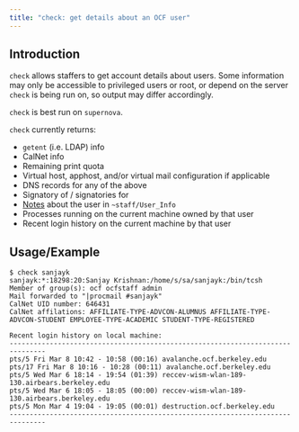 ```yaml
---
title: "check: get details about an OCF user"
---
```


## Introduction

`check` allows staffers to get account details about users. Some information
may only be accessible to privileged users or root, or depend on the server
`check` is being run on, so output may differ accordingly.

`check` is best run on `supernova`.

`check` currently returns:

- `getent` (i.e. LDAP) info
- CalNet info
- Remaining print quota
- Virtual host, apphost, and/or virtual mail configuration if applicable
- DNS records for any of the above
- Signatory of / signatories for
- [Notes](/docs/staff/scripts/note) about the user in `~staff/User_Info`
- Processes running on the current machine owned by that user
- Recent login history on the current machine by that user

## Usage/Example

    $ check sanjayk
    sanjayk:*:18298:20:Sanjay Krishnan:/home/s/sa/sanjayk:/bin/tcsh
    Member of group(s): ocf ocfstaff admin
    Mail forwarded to "|procmail #sanjayk"
    CalNet UID number: 646431
    CalNet affilations: AFFILIATE-TYPE-ADVCON-ALUMNUS AFFILIATE-TYPE-ADVCON-STUDENT EMPLOYEE-TYPE-ACADEMIC STUDENT-TYPE-REGISTERED

    Recent login history on local machine:
    -------------------------------------------------------------------------------
    pts/5 Fri Mar 8 10:42 - 10:58 (00:16) avalanche.ocf.berkeley.edu
    pts/17 Fri Mar 8 10:16 - 10:28 (00:11) avalanche.ocf.berkeley.edu
    pts/5 Wed Mar 6 18:14 - 19:54 (01:39) reccev-wism-wlan-189-130.airbears.berkeley.edu
    pts/5 Wed Mar 6 18:05 - 18:05 (00:00) reccev-wism-wlan-189-130.airbears.berkeley.edu
    pts/5 Mon Mar 4 19:04 - 19:05 (00:01) destruction.ocf.berkeley.edu
    -------------------------------------------------------------------------------
